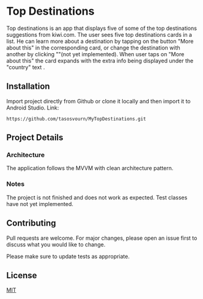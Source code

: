 # Top Destinations

Top destinations is an app that displays five of some of the top destinations suggestions from kiwi.com.
The user sees five top destinations cards in a list. He can learn more about a destination by tapping on the button "More about this" in the corresponding card, or change the destination with another by clicking ""(not yet implemented). When user taps on "More about this" the card expands with the extra info being displayed under the "country" text .

## Installation

Import project directly from Github or clone it locally and then import it to Android Studio.
Link:
```
https://github.com/tasosvourn/MyTopDestinations.git
```

## Project Details
### Architecture
The application follows the MVVM with clean architecture pattern.

### Notes
The project is not finished and does not work as expected.
Test classes have not yet implemented.

## Contributing
Pull requests are welcome. For major changes, please open an issue first to discuss what you would like to change.

Please make sure to update tests as appropriate.

## License
[MIT](https://choosealicense.com/licenses/mit/)
